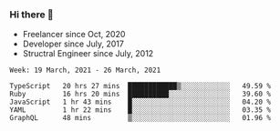 ### Hi there 👋

- Freelancer since Oct, 2020
- Developer since July, 2017
- Structral Engineer since July, 2012

<!--START_SECTION:waka-->
```text
Week: 19 March, 2021 - 26 March, 2021

TypeScript   20 hrs 27 mins  ████████████▒░░░░░░░░░░░░   49.59 % 
Ruby         16 hrs 20 mins  ██████████░░░░░░░░░░░░░░░   39.60 % 
JavaScript   1 hr 43 mins    █░░░░░░░░░░░░░░░░░░░░░░░░   04.20 % 
YAML         1 hr 22 mins    █░░░░░░░░░░░░░░░░░░░░░░░░   03.35 % 
GraphQL      48 mins         ▒░░░░░░░░░░░░░░░░░░░░░░░░   01.96 % 
```
<!--END_SECTION:waka-->
